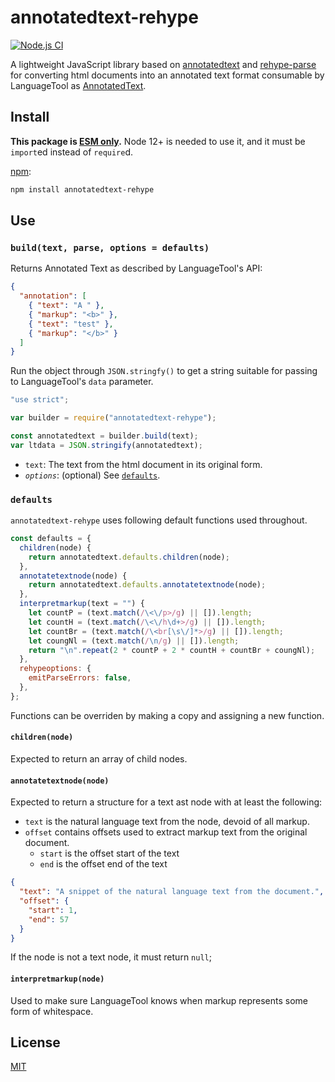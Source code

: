 # annotatedtext-rehype

[![Node.js CI](https://github.com/prosegrinder/annotatedtext-rehype/workflows/Node.js%20CI/badge.svg?branch=main)](https://github.com/prosegrinder/annotatedtext-rehype/actions?query=workflow%3A%22Node.js+CI%22+branch%3Amain)

A lightweight JavaScript library based on
[annotatedtext](https://github.com/prosegrinder/annotatedtext) and
[rehype-parse](https://github.com/rehypejs/rehype/tree/main/packages/rehype-parse)
for converting html documents into an annotated text format consumable by
LanguageTool as
[AnnotatedText](https://languagetool.org/development/api/org/languagetool/markup/AnnotatedText.html).

## Install

**This package is
[ESM only](https://gist.github.com/sindresorhus/a39789f98801d908bbc7ff3ecc99d99c).**
Node 12+ is needed to use it, and it must be `import`ed instead of `require`d.

[npm](https://docs.npmjs.com/cli/install):

```bash
npm install annotatedtext-rehype
```

## Use

### `build(text, parse, options = defaults)`

Returns Annotated Text as described by LanguageTool's API:

```json
{
  "annotation": [
    { "text": "A " },
    { "markup": "<b>" },
    { "text": "test" },
    { "markup": "</b>" }
  ]
}
```

Run the object through `JSON.stringfy()` to get a string suitable for passing to
LanguageTool's `data` parameter.

```js
"use strict";

var builder = require("annotatedtext-rehype");

const annotatedtext = builder.build(text);
var ltdata = JSON.stringify(annotatedtext);
```

- `text`: The text from the html document in its original form.
- _`options`_: (optional) See [`defaults`](#defaults).

### `defaults`

`annotatedtext-rehype` uses following default functions used throughout.

```js
const defaults = {
  children(node) {
    return annotatedtext.defaults.children(node);
  },
  annotatetextnode(node) {
    return annotatedtext.defaults.annotatetextnode(node);
  },
  interpretmarkup(text = "") {
    let countP = (text.match(/\<\/p>/g) || []).length;
    let countH = (text.match(/\<\/h\d+>/g) || []).length;
    let countBr = (text.match(/\<br[\s\/]*>/g) || []).length;
    let coungNl = (text.match(/\n/g) || []).length;
    return "\n".repeat(2 * countP + 2 * countH + countBr + coungNl);
  },
  rehypeoptions: {
    emitParseErrors: false,
  },
};
```

Functions can be overriden by making a copy and assigning a new function.

#### `children(node)`

Expected to return an array of child nodes.

#### `annotatetextnode(node)`

Expected to return a structure for a text ast node with at least the following:

- `text` is the natural language text from the node, devoid of all markup.
- `offset` contains offsets used to extract markup text from the original
  document.
  - `start` is the offset start of the text
  - `end` is the offset end of the text

```json
{
  "text": "A snippet of the natural language text from the document.",
  "offset": {
    "start": 1,
    "end": 57
  }
}
```

If the node is not a text node, it must return `null`;

#### `interpretmarkup(node)`

Used to make sure LanguageTool knows when markup represents some form of
whitespace.

## License

[MIT](LICENSE)
